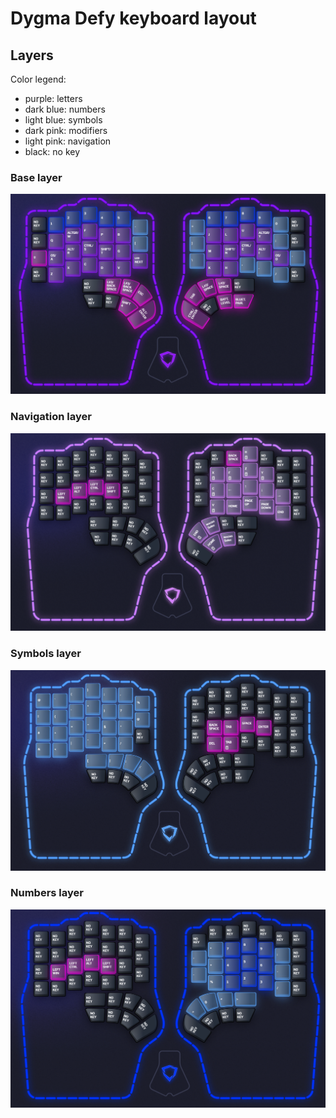 # Dygma Defy keyboard layout

## Layers
Color legend:
* purple: letters
* dark blue: numbers
* light blue: symbols
* dark pink: modifiers
* light pink: navigation
* black: no key

### Base layer
![Base layer image](images/Colemak-DH.png)

### Navigation layer
![Navigation layer image](images/Navigation.png)

### Symbols layer
![Symbols layer image](images/Symbols.png)

### Numbers layer
![Numbers layer image](images/Numbers.png)
